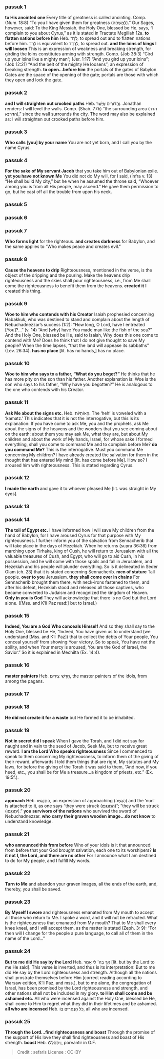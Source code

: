 
### passuk 1
<b>to His anointed one</b> Every title of greatness is called anointing. Comp. (Num. 18:8) “To you I have given them for greatness (לְמָשְׁחָה).” Our Sages, however, said: To the King Messiah, the Holy One, blessed be He, says, “I complain to you about Cyrus,” as it is stated in Tractate Megillah 12a.
<b>to flatten nations before him</b> Heb. לְרַד, to spread out and to flatten nations before him. לְרַד is equivalent to לְרַדֵּד, to spread out.
<b>and the loins of kings I will loosen</b> This is an expression of weakness and breaking strength, for girding the loins constitutes arming with strength. Comp. (Job 38:3) “Gird up your loins like a mighty man”; (Jer. 1:17) “And you gird up your loins”; (Job 12:21) “And the belt of the mighty He loosens”; an expression of breaking strength.
<b>to open...before him</b> the portals of the gates of Babylon. Gates are the space of the opening of the gate; portals are those with which they open and lock the gate.

### passuk 2
<b>and I will straighten out crooked paths</b> Heb. וַהֲדוּרִים אֲיַשֵּׁר. Jonathan renders: I will level the walls. Comp. (Shab. 77b) “the surrounding area (הדר הדרנא),” since the wall surrounds the city. The word may also be explained as: I will straighten out crooked paths before him.

### passuk 3
<b>Who calls [you] by your name</b> You are not yet born, and I call you by the name Cyrus.

### passuk 4
<b>For the sake of My servant Jacob</b> that you take him out of Babylonian exile.
<b>yet you have not known Me</b> You did not do My will, for I said, (infra v. 13) “He shall build My city,” but he when he assumed the throne said, “Whoever among you is from all His people, may ascend.” He gave them permission to go, but he cast off all the trouble from upon his neck.

### passuk 5

### passuk 6

### passuk 7
<b>Who forms light</b> for the righteous.
<b>and creates darkness</b> for Babylon, and the same applies to “Who makes peace and creates evil.”

### passuk 8
<b>Cause the heavens to drip</b> Righteousness, mentioned in the verse, is the object of the dripping and the pouring. Make the heavens drip righteousness and the skies shall pour righteousness, i.e., from Me shall come the righteousness to benefit them from the heavens.
<b>created it</b> I created this thing.

### passuk 9
<b>Woe to him who contends with his Creator</b> Isaiah prophesied concerning Habakkuk, who was destined to stand and complain about the length of Nebuchadnezzar’s success (1:2): “How long, O Lord, have I entreated [You]?...” (v. 14) “And [why] have You made man like the fish of the sea?” And the Holy One, blessed be He, said to Isaiah, Why does this one come to contend with Me? Does he think that I do not give thought to save My people? When the time lapses, “that the land will appease its sabbaths” (Lev. 26:34).
<b>has no place</b> [lit. has no hands,] has no place.

### passuk 10
<b>Woe to him who says to a father, “What do you beget?”</b> He thinks that he has more pity on the son than his father. Another explanation is: Woe is the son who says to his father, “Why have you begotten?” He is analogous to the one who contends with his Creator.

### passuk 11
<b>Ask Me about the signs etc.</b> Heb. הָאוֹתִיוֹת. The ‘heh’ is voweled with a ‘kamatz.’ This indicates that it is not the interrogative, but this is its explanation: If you have come to ask Me, you and the prophets, ask Me about the signs of the heavens and the wonders that you see coming about on the earth; about them you may ask Me, what they are, but about My children and about the work of My hands, Israel, for whose sake I formed everything, shall you come to command Me and to complain before Me?
<b>do you command Me?</b> This is the interrogative. Must you command Me concerning My children? I have already created the salvation for them in the thought that has entered My mind [lit. has come before Me]. How so? I aroused him with righteousness. This is stated regarding Cyrus.

### passuk 12
<b>I made the earth</b> and gave it to whoever pleased Me [lit. was straight in My eyes].

### passuk 13

### passuk 14
<b>The toil of Egypt etc.</b> I have informed how I will save My children from the hand of Babylon, for I have aroused Cyrus for that purpose with My righteousness. I further inform you of the salvation from Sennacherib that will take place in the days of Hezekiah. When he returns (supra 36:36) from marching upon Tirhaka, king of Cush, he will return to Jerusalem with all the valuable treasures of Cush, and Egypt, who will go to aid Cush, in his possession, and he will come with those spoils and fall in Jerusalem, and Hezekiah and his people will plunder everything. So is it delineated in Seder Olam (ch. 23) that it is stated concerning Sennacherib.
<b>men of stature</b> Tall people.
<b>over to you</b> Jerusalem.
<b>they shall come over in chains</b> For Sennacherib brought them there, with neck-irons fastened to them, and after his defeat, Hezekiah stood and released all those captives, who became converted to Judaism and recognized the kingdom of Heaven.
<b>Only in you is God</b> They will acknowledge that there is no God but the Lord alone. ([Mss. and K’li Paz read:] but to Israel.)

### passuk 15
<b>Indeed, You are a God Who conceals Himself</b> And so they shall say to the Holy One, blessed be He, “Indeed, You have given us to understand (we understand [Mss. and K’li Paz]) that to collect the debts of Your people, You conceal yourself from showing Your victory. So to speak, You have not the ability, and when Your mercy is aroused, You are the God of Israel, the Savior.” So it is explained in Mechilta (Ex. 14:4).

### passuk 16
<b>master painters</b> Heb. חָרָשֵׁי צִירִים, the master painters of the idols, from among the pagans.

### passuk 17

### passuk 18
<b>He did not create it for a waste</b> but He formed it to be inhabited.

### passuk 19
<b>Not in secret did I speak</b> When I gave the Torah, and I did not say for naught and in vain to the seed of Jacob, Seek Me, but to receive great reward.
<b>I am the Lord Who speaks righteousness</b> Since I commenced to speak to them concerning My righteousness, to inform them of the giving of their reward, afterwards I told them things that are right, My statutes and My laws, for before the giving of the Torah it was said to them, “And now, if you heed, etc., you shall be for Me a treasure...a kingdom of priests, etc.” (Ex. 19:5f.).

### passuk 20
<b>approach</b> Heb. הִתְנַגְּשׁוּ, an expression of approaching (הַגָּשָׁה) and the ‘nun’ is attached to it, as one says “they were struck (הִתְנַגְּפוּ)”; “they will be struck (יִתְנַגְּפוּ).”
<b>you survivors of the nations</b> who survived the sword of Nebuchadnezzar.
<b>who carry their graven wooden image...do not know</b> to understand knowledge.

### passuk 21
<b>who announced this from before</b> Who of your idols is it that announced from before that your God brought salvation, each one to its worshipers?
<b>Is it not I, the Lord, and there are no other</b> For I announce what I am destined to do for My people, and I fulfill My words.

### passuk 22
<b>Turn to Me</b> and abandon your graven images, all the ends of the earth, and, thereby, you shall be saved.

### passuk 23
<b>By Myself I swore</b> and righteousness emanated from My mouth to accept all those who return to Me. I spoke a word, and it will not be retracted. What is the righteousness that emanated from My mouth? That to Me shall every knee kneel, and I will accept them, as the matter is stated (Zeph. 3: 9): “For then will I change for the people a pure language, to call all of them in the name of the Lord...”

### passuk 24
<b>But to me did He say by the Lord</b> Heb. אַךְ בַה' לִי אָמַר [lit. but by the Lord to me He said]. This verse is inverted, and thus is its interpretation: But to me did He say by the Lord righteousness and strength. Although all the nations shall prostrate themselves before Him [correct reading according to Warsaw edition, K’li Paz, and mss.], but to me alone, the congregation of Israel, has been promised by the Lord righteousness and strength, and other nations shall not be included in my glory.
<b>to Him shall come and be ashamed etc.</b> All who were incensed against the Holy One, blessed be He, shall come to Him to regret what they did in their lifetimes and be ashamed.
<b>all who are incensed</b> Heb. כֹּל הַנֶּחֱרִים בּוֹ, all who are incensed.

### passuk 25
<b>Through the Lord...find righteousness and boast</b> Through the promise of the support of His love they shall find righteousness and boast of His strength.
<b>boast</b> Heb. וְיִתְהַלְלוּ, porvantir in O.F.

>Credit : sefaris
>License : CC-BY